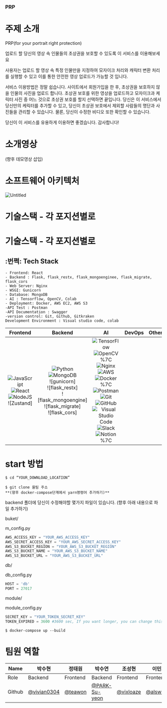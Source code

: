 ### PRP

# 주제 소개

PRP(for your portrait right protection)

업로드 할 당신의 영상 속 인물들의 초상권을 보호할 수 있도록 이 서비스를 이용해보세요

사용자는 업로드 할 영상 속 특정 인물만을 지정하여 모자이크 처리와 캐릭터 변환 처리를 실행할 수 있고 이를 통한 안전한 영상 업로드가 가능할 것 입니다.

서비스 이용방법은 정말 쉽습니다. 사이트에서 회원가입을 한 후, 초상권을 보호하지 않을 인물의 사진을 업로드 합니다. 초상권 보호를 위한 영상을 업로드하고 모자이크과 케릭터 사진 중 어느 것으로 초상권 보호를 할지 선택하면 끝입니다. 당신은 이 서비스에서 당신만의 케릭터를 추가할 수 있고, 당신이 초상권 보호에서 제외할 사람들의 명단과 사진들을 관리할 수 있습니다. 물론, 당신이 수정한 비디오 또한 확인할 수 있습니다.

당신이 이 서비스를 유용하게 이용하면 좋겠습니다. 감사합니다!

# 소개영상

(향후 데모영상 삽입)

# 소프트웨어 아키텍처

![Untitled](https://s3-us-west-2.amazonaws.com/secure.notion-static.com/0772fde4-8afb-4f84-b049-724878e80282/Untitled.png)

# 기술스택 - 각 포지션별로

# 기술스택 - 각 포지션별로
## **:번쩍: Tech Stack**
```
- Frontend: React
- Backend : Flask, flask_restx, flask_mongoenginee, flask_migrate, flask_cors
- Web Server: Nginx
- WSGI: Gunicorn
- Database: MongoDB
- AI : Tensorflow, OpenCV, Colab
- Deployment: Docker, AWS EC2, AWS S3
-API Test : Postman
-API Documentation : Swagger
-version control: Git, Github, Gitkraken
Development Environment : Visual studio code, colab
```
|Frontend|Backend|AI|DevOps|Other|
|:------:|:------:|:---:|:----:|:---:|
|![JavaScript](https://img.shields.io/badge/javascript-F7DF1E?style=for-the-badge&logo=javascript&logoColor=black)<br>![React](https://img.shields.io/badge/react-%2320232a.svg?style=for-the-badge&logo=react&logoColor=%2361DAFB)<br>![NodeJS](https://img.shields.io/badge/node.js-%2343853D.svg?style=for-the-badge&logo=node.js&logoColor=white)![Zustand]<br>|![Python](https://img.shields.io/badge/python-%2314354C.svg?style=for-the-badge&logo=python&logoColor=white)<br>![MongoDB](https://img.shields.io/badge/MongoDB-%234ea94b.svg?style=for-the-badge&logo=mongodb&logoColor=white)<br>![gunicorn]<br>![flask_restx]<br>![flask_mongoengine]<br>![flask_migrate]<br>![flask_cors]<br>|![TensorFlow](https://img.shields.io/badge/TensorFlow-%23FF6F00.svg?style=for-the-badge&logo=TensorFlow&logoColor=white)</br>![OpenCV](https://img.shields.io/badge/opencv-%23white.svg?style=for-the-badge&logo=opencv&logoColor=white)%7C![Nginx](https://img.shields.io/badge/nginx-%23009639.svg?style=for-the-badge&logo=nginx&logoColor=white)<br>![AWS](https://img.shields.io/badge/AWS-%23FF9900.svg?style=for-the-badge&logo=amazon-aws&logoColor=white)<br>![Docker](https://img.shields.io/badge/docker-%230db7ed.svg?style=for-the-badge&logo=docker&logoColor=white)%7C![Postman](https://img.shields.io/badge/Postman-FF6C37?style=for-the-badge&logo=Postman&logoColor=white)<br>![Git](https://img.shields.io/badge/git-%23F05033.svg?style=for-the-badge&logo=git&logoColor=white)<br>![GitHub](https://img.shields.io/badge/github-%23121011.svg?style=for-the-badge&logo=github&logoColor=white)<br>![Visual Studio Code](https://img.shields.io/badge/VisualStudioCode-0078d7.svg?style=for-the-badge&logo=visual-studio-code&logoColor=white)<br>![Slack](https://img.shields.io/badge/Slack-4A154B?style=for-the-badge&logo=slack&logoColor=white)<br>![Notion](https://img.shields.io/badge/Notion-%23000000.svg?style=for-the-badge&logo=notion&logoColor=white)%7C

# start 방법

```
$ cd “YOUR_DOWNLOAD_LOCATION”

$ git clone 울팀 주소
**(향후 docker-compose단계에서 yarn명령어 추가하기)**
```

backend 폴더에 당신이 수정해야할 몇가지 파일이 있습니다. (향후 아래 내용으로 파일 추가하기)

buket/

m_config.py

```python
AWS_ACCESS_KEY = "YOUR_AWS_ACCESS_KEY"
AWS_SECRET_ACCESS_KEY = "YOUR_AWS_SECRET_ACCESS_KEY"
AWS_S3_BUCKET_REGION = "YOUR_AWS_S3_BUCKET_REGION"
AWS_S3_BUCKET_NAME = "YOUR_AWS_S3_BUCKET_NAME"
AWS_S3_BUCKET_URL = "YOUR_AWS_S3_BUCKET_URL"
```

db/

db_config.py

```python
HOST = 'db'
PORT = 27017
```

module/

module_config.py

```python
SECRET_KEY = "YOUR_TOKEN_SECRET_KEY"
TOKEN_EXPIRED = 3600 #3600 sec, If you want longer, you can change this time.
```

```
$ docker-compose up --build
```

# 팀원 역할

| Name    | 박수현                                       |정태원                               | 박수연                                        | 조성현      | 이민지 | 박준혁                              |
| ------- | --------------------------------------------- | ------------------------------------ | --------------------------------------------- | --------------------------------------- | -----| ----- |
| Role    |     Backend    |             Frontend          |     Backend       | Frontend | Frontend | Backend  |
| Github  | [@vivian0304](https://github.com/vivian0304) | [@teawon](https://github.com/teawon) | [@PARK-Su-yeon](https://github.com/PARK-Su-yeon) | [@vixloaze](https://github.com/vixloaze) | [@alswlfl29](https://github.com/alswlfl29)| [@JHPark02](https://github.com/JHPark02)|
